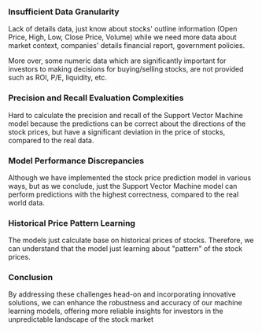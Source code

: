 ### Insufficient Data Granularity

Lack of details data, just know about stocks' outline information (Open Price, High, Low, Close Price, Volume) while we need more data about market context, companies' details financial report, government policies. 

More over, some numeric data which are significantly important for investors to making decisions for buying/selling stocks, are not provided such as ROI, P/E, liquidity, etc.

### Precision and Recall Evaluation Complexities

Hard to calculate the precision and recall of the Support Vector Machine model because the predictions can be correct about the directions of the stock prices, but have a significant deviation in the price of stocks, compared to the real data.

### Model Performance Discrepancies

Although we have implemented the stock price prediction model in various ways, but as we conclude, just the Support Vector Machine model can perform predictions with the highest correctness, compared to the real world data.

### Historical Price Pattern Learning

The models just calculate base on historical prices of stocks. Therefore, we can understand that the model just learning about "pattern" of the stock prices.

### Conclusion

By addressing these challenges head-on and incorporating innovative solutions, we can enhance the robustness and accuracy of our machine learning models, offering more reliable insights for investors in the unpredictable landscape of the stock market

